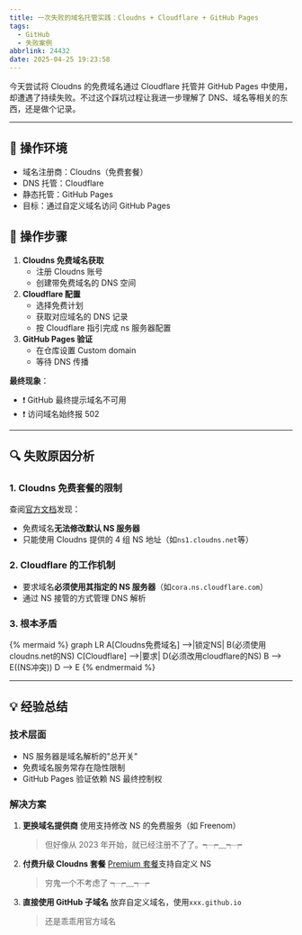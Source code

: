 ```yaml
---
title: 一次失败的域名托管实践：Cloudns + Cloudflare + GitHub Pages
tags:
  - GitHub
  - 失败案例
abbrlink: 24432
date: 2025-04-25 19:23:58
---
```


今天尝试将 Cloudns 的免费域名通过 Cloudflare 托管并 GitHub Pages 中使用，却遭遇了持续失败。不过这个踩坑过程让我进一步理解了 DNS、域名等相关的东西，还是做个记录。

---

## 🚧 操作环境

- 域名注册商：Cloudns（免费套餐）
- DNS 托管：Cloudflare
- 静态托管：GitHub Pages
- 目标：通过自定义域名访问 GitHub Pages

## 🔄 操作步骤

1. **Cloudns 免费域名获取**
   - 注册 Cloudns 账号
   - 创建带免费域名的 DNS 空间
2. **Cloudflare 配置**
   - 选择免费计划
   - 获取对应域名的 DNS 记录
   - 按 Cloudflare 指引完成 ns 服务器配置
3. **GitHub Pages 验证**
   - 在仓库设置 Custom domain
   - 等待 DNS 传播

**最终现象**：

- ❗ GitHub 最终提示域名不可用
- ❗ 访问域名始终报 502

---

## 🔍 失败原因分析

### 1. Cloudns 免费套餐的限制

查阅[官方文档](https://www.cloudns.net/wiki/article/42/)发现：

- 免费域名**无法修改默认 NS 服务器**
- 只能使用 Cloudns 提供的 4 组 NS 地址（如`ns1.cloudns.net`等）

### 2. Cloudflare 的工作机制

- 要求域名**必须使用其指定的 NS 服务器**（如`cora.ns.cloudflare.com`）
- 通过 NS 接管的方式管理 DNS 解析

### 3. 根本矛盾

{% mermaid %}
graph LR
A[Cloudns免费域名] -->|锁定NS| B(必须使用cloudns.net的NS)
C[Cloudflare] -->|要求| D(必须改用cloudflare的NS)
B --> E((NS冲突))
D --> E
{% endmermaid %}

---

## 💡 经验总结

### 技术层面

- NS 服务器是域名解析的"总开关"
- 免费域名服务常存在隐性限制
- GitHub Pages 验证依赖 NS 最终控制权

### 解决方案

1. **更换域名提供商**
   使用支持修改 NS 的免费服务（如 Freenom）

   > 但好像从 2023 年开始，就已经注册不了了。┭┮﹏┭┮

2. **付费升级 Cloudns 套餐**
   [Premium 套餐](https://www.cloudns.net/pricing/)支持自定义 NS

   > 穷鬼一个不考虑了 ┭┮﹏┭┮

3. **直接使用 GitHub 子域名**
   放弃自定义域名，使用`xxx.github.io`

   > 还是乖乖用官方域名
